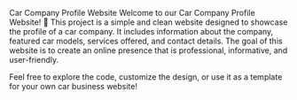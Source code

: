 Car Company Profile Website
Welcome to our Car Company Profile Website! 🚗
This project is a simple and clean website designed to showcase the profile of a car company. It includes information about the company, featured car models, services offered, and contact details. The goal of this website is to create an online presence that is professional, informative, and user-friendly.

Feel free to explore the code, customize the design, or use it as a template for your own car business website!
